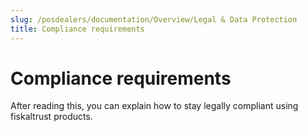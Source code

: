 ```yaml
---
slug: /posdealers/documentation/Overview/Legal & Data Protection
title: Compliance requirements
---
```

# Compliance requirements

After reading this, you can explain how to stay legally compliant using fiskaltrust products.

